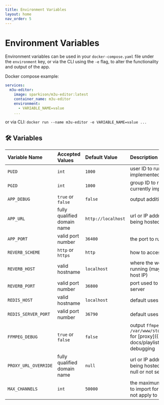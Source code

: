 ```yaml
---
title: Environment Variables
layout: home
nav_order: 5
---
```


# Environment Variables

Environment variables can be used in your `docker-compose.yaml` file under the `environment` key, or via the CLI using the `-e` flag, to alter the functionality and output of the app.

Docker compose example:
```yaml
services:
  m3u-editor:
    image: sparkison/m3u-editor:latest
    container_name: m3u-editor
    environment:
      - VARIABLE_NAME=value
    ...
```

or via CLI: `docker run --name m3u-editor -e VARIABLE_NAME=value ...`

## 🛠️ Variables

| Variable Name| Accepted Values   | Default Value | Description |
|:-------------|:------------------|:--------------|:--------------|
| `PUID`  | `int` | `1000`       | user ID to run under (not currently implemented)       |
| `PGID`  | `int` | `1000`       | group ID to run under (not currently implemented)       |
| `APP_DEBUG`  | `true` or `false` | `false`       | output additional info to the log file       |
| `APP_URL`    | fully qualified domain name | `http://localhost`       | url or IP address where app is being hosted, **including http** |
| `APP_PORT`    | valid port number | `36400` | the port to run the app on |
| `REVERB_SCHEME`    | `http` or `https` | `http`       | how to access websockets |
| `REVERB_HOST`    | valid hostname | `localhost`       | where the websocket server is running (may need to change to host IP) |
| `REVERB_PORT`    | valid port number | `36800`       | port used to access websocket server |
| `REDIS_HOST`    | valid hostname | `localhost`       | default uses container instance
| `REDIS_SERVER_PORT`    | valid port number	 | `36790`       | default uses container instance |
| `FFMPEG_DEBUG`  | `true` or `false` | `false`       | output `ffmpeg` results to `/var/www/storage/logs/ffmpeg.log` for [proxy]({% link docs/playlists/proxy.md %}) debugging       |
| `PROXY_URL_OVERRIDE`    | fully qualified domain name | `null`       | url or IP address where app is being hosted, **including http**. If null or not set, will use `APP_URL` |
| `MAX_CHANNELS`    | `int` | `50000`       | the maximum number of channels to import for m3u playlists (does not apply to Xtream API playlists) |


